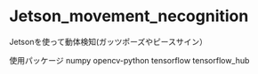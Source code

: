 # Jetson_movement_necognition
Jetsonを使って動体検知(ガッツポーズやピースサイン）


使用パッケージ
numpy
opencv-python
tensorflow
tensorflow_hub

